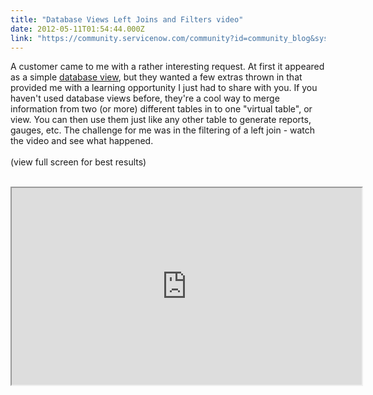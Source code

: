 ```yaml
---
title: "Database Views Left Joins and Filters video"
date: 2012-05-11T01:54:44.000Z
link: "https://community.servicenow.com/community?id=community_blog&sys_id=34bc6a25dbd0dbc01dcaf3231f96197d"
---
```

<p>A customer came to me with a rather interesting request. At first it appeared as a simple <a title="ki.service-now.com/index.php?title&#61;Database_Views" href="http://wiki.service-now.com/index.php?title&#61;Database_Views" rel="nofollow">database view</a>, but they wanted a few extras thrown in that provided me with a learning opportunity I just had to share with you. If you haven&#39;t used database views before, they&#39;re a cool way to merge information from two (or more) different tables in to one &#34;virtual table&#34;, or view. You can then use them just like any other table to generate reports, gauges, etc. The challenge for me was in the filtering of a left join - watch the video and see what happened.<br /><br />(view full screen for best results)<br /><br /></p>
<center><iframe src="https://www.youtube.com/embed/usF7fjqUozc" width="560" height="315"></iframe></center>